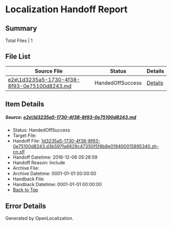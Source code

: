 # <a name='report-top'></a> Localization Handoff Report

## Summary
 Total Files | 1

## File List
 Source File | Status | Details 
 ----------- | ------ | ------- 
 [e2e\1d3235a5-1730-4f38-8f93-0e75100d8243.md](https://github.com/OpenLocalizationTestOrg/ol-test0/blob/8e062c05eaff66d6f42f908d7917f169411035ee/e2e/1d3235a5-1730-4f38-8f93-0e75100d8243.md) | HandedOffSuccess | [Details](#900a558808fdca404d3cc70c7cbb2b79f172358c1)

## Item Details
##### <a name='900a558808fdca404d3cc70c7cbb2b79f172358c1'></a> Source: [e2e\1d3235a5-1730-4f38-8f93-0e75100d8243.md](https://github.com/OpenLocalizationTestOrg/ol-test0/blob/8e062c05eaff66d6f42f908d7917f169411035ee/e2e/1d3235a5-1730-4f38-8f93-0e75100d8243.md)
* Status: HandedOffSuccess
* Target File: 
* Handoff File: [1d3235a5-1730-4f38-8f93-0e75100d8243.d3b597fa6629c47350f5f8b8e019400015895340.zh-cn.xlf](https://github.com/OpenLocalizationTestOrg/ol-test0-handoff/blob/dda18dedd9affd69c2ec7d274e7b655178f09719/ol-handoff/OpenLocalizationTestOrg/ol-test0-zhcn/shujia/mt/1d3235a5-1730-4f38-8f93-0e75100d8243.d3b597fa6629c47350f5f8b8e019400015895340.zh-cn.xlf)
* Handoff Datetime: 2016-12-06 05:26:59
* Handoff Reason: Include
* Archive File: 
* Archive Datetime: 0001-01-01 00:00:00
* Handback File: 
* Handback Datetime: 0001-01-01 00:00:00
* [Back to Top](#report-top)


## Error Details

Generated by OpenLocalization.
